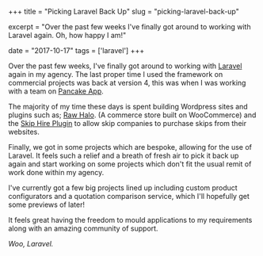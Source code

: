 +++
title = "Picking Laravel Back Up"
slug = "picking-laravel-back-up"

excerpt = "Over the past few weeks I've finally got around to working with Laravel again. Oh, how happy I am!"

date = "2017-10-17"
tags = ['laravel']
+++

Over the past few weeks, I've finally got around to working with [Laravel](https://laravel.com) again in my agency. The last proper time I used the framework on commercial projects was back at version 4, this was when I was working with a team on [Pancake App](https://pancakeapp.com).

The majority of my time these days is spent building Wordpress sites and plugins such as; [Raw Halo](https://rawhalo.com). (A commerce store built on WooCommerce) and the [Skip Hire Plugin](http://skips.adtrakdev.com) to allow skip companies to purchase skips from their websites.

Finally, we got in some projects which are bespoke, allowing for the use of Laravel. It feels such a relief and a breath of fresh air to pick it back up again and start working on some projects which don't fit the usual remit of work done within my agency.

I've currently got a few big projects lined up including custom product configurators and a quotation comparison service, which I'll hopefully get some previews of later!

It feels great having the freedom to mould applications to my requirements along with an amazing community of support.

_Woo, Laravel._
